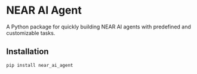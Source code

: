 # NEAR AI Agent

A Python package for quickly building NEAR AI agents with predefined and customizable tasks.

## Installation

```bash
pip install near_ai_agent
